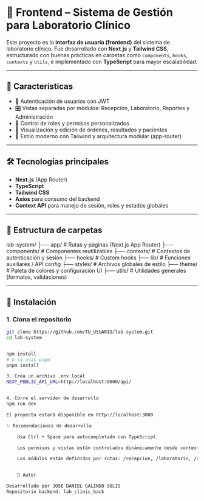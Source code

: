 # 🧪 Frontend – Sistema de Gestión para Laboratorio Clínico

Este proyecto es la **interfaz de usuario (frontend)** del sistema de laboratorio clínico. Fue desarrollado con **Next.js** y **Tailwind CSS**, estructurado con buenas prácticas en carpetas como `components`, `hooks`, `contexts` y `utils`, e implementado con **TypeScript** para mayor escalabilidad.

---

## 🚀 Características

- 🔐 Autenticación de usuarios con JWT
- 🎛️ Vistas separadas por módulos: Recepción, Laboratorio, Reportes y Administración
- 👤 Control de roles y permisos personalizados
- 📄 Visualización y edición de órdenes, resultados y pacientes
- 🎨 Estilo moderno con Tailwind y arquitectura modular (app-router)

---

## 🛠 Tecnologías principales

- **Next.js** (App Router)
- **TypeScript**
- **Tailwind CSS**
- **Axios** para consumo del backend
- **Context API** para manejo de sesión, roles y estados globales

---

## 📁 Estructura de carpetas

lab-system/
├── app/ # Rutas y páginas (Next.js App Router)
├── components/ # Componentes reutilizables
├── contexts/ # Contextos de autenticación y sesión
├── hooks/ # Custom hooks
├── lib/ # Funciones auxiliares / API config
├── styles/ # Archivos globales de estilo
├── theme/ # Paleta de colores y configuración UI
├── utils/ # Utilidades generales (formatos, validaciones)



---

## 🚀 Instalación

### 1. Clona el repositorio

```bash
git clone https://github.com/TU_USUARIO/lab-system.git
cd lab-system


npm install
# o si usas pnpm
pnpm install

3. Crea un archivo .env.local
NEXT_PUBLIC_API_URL=http://localhost:8000/api/


4. Corre el servidor de desarrollo
npm run dev

El proyecto estará disponible en http://localhost:3000

✨ Recomendaciones de desarrollo

    Usa Ctrl + Space para autocompletado con TypeScript.

    Los permisos y vistas están controlados dinámicamente desde contexto (contexts/).

    Los módulos están definidos por rutas: /recepcion, /laboratorio, /reportes, /admin.


    🧠 Autor

Desarrollado por JOSE DANIEL GALINDO SOLIS
Repositorio backend: lab_clinic_back